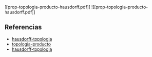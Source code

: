 [[prop-topologia-producto-hausdorff.pdf]]
![[prop-topologia-producto-hausdorff.pdf]]

## Referencias
- [hausdorff-topologia](./hausdorff-topologia.md)
- [topologia-producto](./topologia-producto.md)
- [hausdorff-topologia](./hausdorff-topologia.md)
